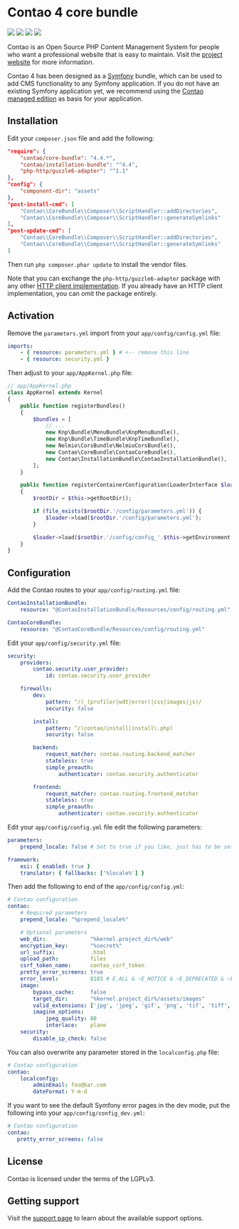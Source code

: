 # Contao 4 core bundle

[![](https://img.shields.io/travis/contao/core-bundle/master.svg?style=flat-square)](https://travis-ci.org/contao/core-bundle/)
[![](https://img.shields.io/coveralls/contao/core-bundle/master.svg?style=flat-square)](https://coveralls.io/github/contao/core-bundle)
[![](https://img.shields.io/packagist/v/contao/core-bundle.svg?style=flat-square)](https://packagist.org/packages/contao/core-bundle)
[![](https://img.shields.io/packagist/dt/contao/core-bundle.svg?style=flat-square)](https://packagist.org/packages/contao/core-bundle)

Contao is an Open Source PHP Content Management System for people who want a
professional website that is easy to maintain. Visit the [project website][1]
for more information.

Contao 4 has been designed as a [Symfony][2] bundle, which can be used to add
CMS functionality to any Symfony application. If you do not have an existing
Symfony application yet, we recommend using the [Contao managed edition][3] as
basis for your application.

## Installation

Edit your `composer.json` file and add the following:

```json
"require": {
    "contao/core-bundle": "4.4.*",
    "contao/installation-bundle": "^4.4",
    "php-http/guzzle6-adapter": "^1.1"
},
"config": {
    "component-dir": "assets"
},
"post-install-cmd": [
    "Contao\\CoreBundle\\Composer\\ScriptHandler::addDirectories",
    "Contao\\CoreBundle\\Composer\\ScriptHandler::generateSymlinks"
],
"post-update-cmd": [
    "Contao\\CoreBundle\\Composer\\ScriptHandler::addDirectories",
    "Contao\\CoreBundle\\Composer\\ScriptHandler::generateSymlinks"
]
```

Then run `php composer.phar update` to install the vendor files.

Note that you can exchange the `php-http/guzzle6-adapter` package with any other [HTTP client implementation][4]. If you already have an HTTP client implementation, you can omit the package entirely.

## Activation

Remove the `parameters.yml` import from your `app/config/config.yml` file:

```yml
imports:
    - { resource: parameters.yml } # <-- remove this line
    - { resource: security.yml }
```

Then adjust to your `app/AppKernel.php` file:

```php
// app/AppKernel.php
class AppKernel extends Kernel
{
    public function registerBundles()
    {
        $bundles = [
            // ...
            new Knp\Bundle\MenuBundle\KnpMenuBundle(),
            new Knp\Bundle\TimeBundle\KnpTimeBundle(),
            new Nelmio\CorsBundle\NelmioCorsBundle(),
            new Contao\CoreBundle\ContaoCoreBundle(),
            new Contao\InstallationBundle\ContaoInstallationBundle(),
        ];
    }

    public function registerContainerConfiguration(LoaderInterface $loader)
    {
        $rootDir = $this->getRootDir();

        if (file_exists($rootDir.'/config/parameters.yml')) {
            $loader->load($rootDir.'/config/parameters.yml');
        }

        $loader->load($rootDir.'/config/config_'.$this->getEnvironment().'.yml');
    }
}
```

## Configuration

Add the Contao routes to your `app/config/routing.yml` file:

```yml
ContaoInstallationBundle:
    resource: "@ContaoInstallationBundle/Resources/config/routing.yml"

ContaoCoreBundle:
    resource: "@ContaoCoreBundle/Resources/config/routing.yml"
```

Edit your `app/config/security.yml` file:

```yml
security:
    providers:
        contao.security.user_provider:
            id: contao.security.user_provider

    firewalls:
        dev:
            pattern: ^/(_(profiler|wdt|error)|css|images|js)/
            security: false

        install:
            pattern: ^/(contao/install|install\.php)
            security: false

        backend:
            request_matcher: contao.routing.backend_matcher
            stateless: true
            simple_preauth:
                authenticator: contao.security.authenticator

        frontend:
            request_matcher: contao.routing.frontend_matcher
            stateless: true
            simple_preauth:
                authenticator: contao.security.authenticator
```

Edit your `app/config/config.yml` file edit the following parameters:

```yml
parameters:
    prepend_locale: false # Set to true if you like, just has to be set

framework:
    esi: { enabled: true }
    translator: { fallbacks: ['%locale%'] }
```

Then add the following to end of the `app/config/config.yml`:

```yml
# Contao configuration
contao:
    # Required parameters
    prepend_locale: "%prepend_locale%"

    # Optional parameters
    web_dir:              "%kernel.project_dir%/web"
    encryption_key:       "%secret%"
    url_suffix:           .html
    upload_path:          files
    csrf_token_name:      contao_csrf_token
    pretty_error_screens: true
    error_level:          8183 # E_ALL & ~E_NOTICE & ~E_DEPRECATED & ~E_USER_DEPRECATED
    image:
        bypass_cache:     false
        target_dir:       "%kernel.project_dir%/assets/images"
        valid_extensions: ['jpg', 'jpeg', 'gif', 'png', 'tif', 'tiff', 'bmp', 'svg', 'svgz']
        imagine_options:
            jpeg_quality: 80
            interlace:    plane
    security:
        disable_ip_check: false
```

You can also overwrite any parameter stored in the `localconfig.php` file:

```yml
# Contao configuration
contao:
    localconfig:
        adminEmail: foo@bar.com
        dateFormat: Y-m-d
```

If you want to see the default Symfony error pages in the dev mode, put the following into your `app/config/config_dev.yml`:

 ```yml
# Contao configuration
contao:
    pretty_error_screens: false
 ```

## License

Contao is licensed under the terms of the LGPLv3.

## Getting support

Visit the [support page][5] to learn about the available support options.

[1]: https://contao.org
[2]: https://symfony.com
[3]: https://github.com/contao/managed-edition
[4]: https://packagist.org/providers/php-http/client-implementation
[5]: https://contao.org/en/support.html
